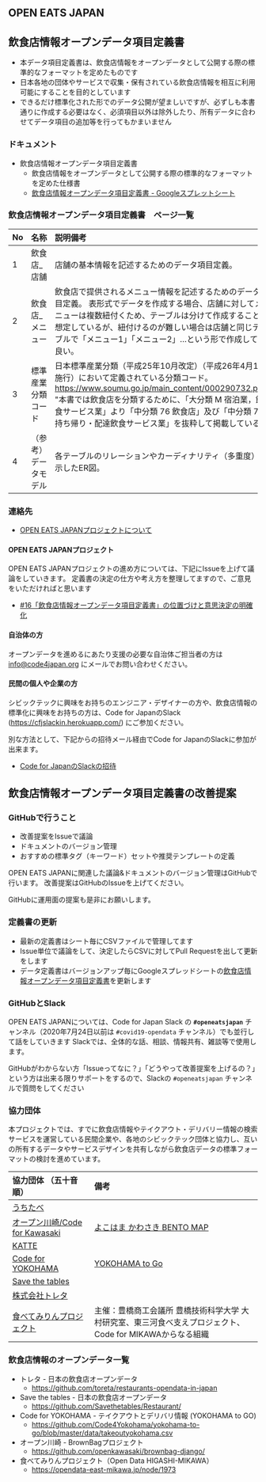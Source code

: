 OPEN EATS JAPAN
-----

## 飲食店情報オープンデータ項目定義書
* 本データ項目定義書は、飲食店情報をオープンデータとして公開する際の標準的なフォーマットを定めたものです
* 日本各地の団体やサービスで収集・保有されている飲食店情報を相互に利用可能にすることを目的としています
* できるだけ標準化された形でのデータ公開が望ましいですが、必ずしも本書通りに作成する必要はなく、必須項目以外は除外したり、所有データに合わせてデータ項目の追加等を行ってもかまいません

### ドキュメント

* 飲食店情報オープンデータ項目定義書
    * 飲食店情報をオープンデータとして公開する際の標準的なフォーマットを定めた仕様書
    * [飲食店情報オープンデータ項目定義書 - Googleスプレットシート](
https://docs.google.com/spreadsheets/d/1fneMd1HGSnWZAaRyK_r2MWKxwujRqC7A/edit#gid=1513166793)


### 飲食店情報オープンデータ項目定義書　ページ一覧
| No  | 名称 | 説明備考 |
|:----|:-----|:--------|
| 1 | 飲食店_店舗 | 店舗の基本情報を記述するためのデータ項目定義。|
| 2 | 飲食店_メニュー | 飲食店で提供されるメニュー情報を記述するためのデータ項目定義。		表形式でデータを作成する場合、店舗に対してメニューは複数紐付くため、テーブルは分けて作成することを想定しているが、紐付けるのが難しい場合は店舗と同じテーブルで「メニュー1」「メニュー2」…という形で作成しても良い。|
| 3 | 標準産業分類コード | 日本標準産業分類（平成25年10月改定）（平成26年4月1日施行）において定義されている分類コード。https://www.soumu.go.jp/main_content/000290732.pdf" "本書では飲食店を分類するために、「大分類 M 宿泊業，飲食サービス業」より「中分類 76 飲食店」及び「中分類 77 持ち帰り・配達飲食サービス業」を抜粋して掲載している。 |
| 4 | （参考）データモデル | 各テーブルのリレーションやカーディナリティ（多重度）を示したER図。|


### 連絡先

* [OPEN EATS JAPANプロジェクトについて](https://www.code4japan.org/activity/open_eats_japan)

#### OPEN EATS JAPANプロジェクト
OPEN EATS JAPANプロジェクトの進め方については、下記にIssueを上げて議論をしていきます。
定義書の決定の仕方や考え方を整理してますので、ご意見をいただければと思います

* [#16「飲食店情報オープンデータ項目定義書」の位置づけと意思決定の明確化](https://github.com/codeforjapan/OPEN-EATS-JAPAN/issues/16)


#### 自治体の方

オープンデータを進めるにあたり支援の必要な自治体ご担当者の方は info@code4japan.org にメールでお問い合わせください。

#### 民間の個人や企業の方
シビックテックに興味をお持ちのエンジニア・デザイナーの方や、飲食店情報の標準化に興味をお持ちの方は、Code for JapanのSlack (https://cfjslackin.herokuapp.com/) にご参加ください。

別な方法として、下記からの招待メール経由でCode for JapanのSlackに参加が出来ます。
* [Code for JapanのSlackの招待](https://join.slack.com/t/cfj/shared_invite/zt-88tbjehh-_ANL8iwMkwAuuBtXqiyPYg)


## 飲食店情報オープンデータ項目定義書の改善提案

### GitHubで行うこと

* 改善提案をIssueで議論
* ドキュメントのバージョン管理
* おすすめの標準タグ（キーワード）セットや推奨テンプレートの定義

OPEN EATS JAPANに関連した議論&ドキュメントのバージョン管理はGitHubで行います。
改善提案はGitHubのIssueを上げてください。  


GitHubに運用面の提案も是非にお願いします。

### 定義書の更新

* 最新の定義書はシート毎にCSVファイルで管理してます
* Issue単位で議論をして、決定したらCSVに対してPull Requestを出して更新をします
* データ定義書はバージョンアップ毎にGoogleスプレッドシートの[飲食店情報オープンデータ項目定義書](https://docs.google.com/spreadsheets/d/1fneMd1HGSnWZAaRyK_r2MWKxwujRqC7A/edit#gid=1513166793)を更新します

### GitHubとSlack

OPEN EATS JAPANについては、Code for Japan Slack の **`#openeatsjapan`** チャンネル（2020年7月24日以前は `#covid19-opendata` チャンネル）でも並行して話をしていきます
Slackでは、全体的な話、相談、情報共有、雑談等で使用します。

GitHubがわからない方「Issueってなに？」「どうやって改善提案を上げるの？」という方は出来る限りサポートをするので、Slackの `#openeatsjapan` チャンネルで質問をしてください

### 協力団体
本プロジェクトでは、すでに飲食店情報やテイクアウト・デリバリー情報の検索サービスを運営している民間企業や、各地のシビックテック団体と協力し、互いの所有するデータやサービスデザインを共有しながら飲食店データの標準フォーマットの検討を進めています。

| 協力団体 （五十音順）| 備考 |
|:--------|:--|
| [うちたべ](https://uchitabe.com/)　| |
| [オープン川崎/Code for Kawasaki](https://www.openkawasaki.org/) | [よこはま かわさき BENTO MAP](https://brownbag.openkawasaki.org/) |
| [KATTE](https://katte.info/)　| |
| [Code for YOKOHAMA](https://code4.yokohama/)　| [YOKOHAMA to Go](https://to-go.yokohama/) |
| [Save the tables](https://savethetables.org/)　| |
| [株式会社トレタ](https://toreta.in/jp/)　| |
| [食べてみりんプロジェクト](https://uzura.org/archives/2823) | 主催：豊橋商工会議所 豊橋技術科学大学 大村研究室、東三河食べ支えプロジェクト、Code for MIKAWAからなる組織 |

### 飲食店情報のオープンデータ一覧

* トレタ - 日本の飲食店オープンデータ
    - https://github.com/toreta/restaurants-opendata-in-japan
* Save the tables - 日本の飲食店オープンデータ
    - https://github.com/Savethetables/Restaurant/
* Code for YOKOHAMA - テイクアウトとデリバリ情報 (YOKOHAMA to GO)
    - https://github.com/Code4Yokohama/yokohama-to-go/blob/master/data/takeoutyokohama.csv
* オープン川崎 - BrownBagプロジェクト
    - https://github.com/openkawasaki/brownbag-django/
* 食べてみりんプロジェクト（Open Data HIGASHI-MIKAWA）
    - https://opendata-east-mikawa.jp/node/1973 

